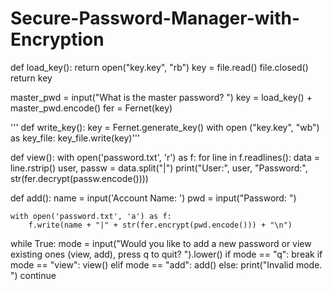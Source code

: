 # Secure-Password-Manager-with-Encryption
def load_key():
    return open("key.key", "rb")
    key = file.read()
    file.closed()
    return key


master_pwd = input("What is the master password? ")
key = load_key() + master_pwd.encode()
fer = Fernet(key)



'''
def write_key():
    key = Fernet.generate_key()
    with open ("key.key", "wb") as key_file:
        key_file.write(key)'''



def view():
    with open('password.txt', 'r') as f:
        for line in f.readlines():
            data = line.rstrip()
            user, passw = data.split("|")
            print("User:", user, "Password:", str(fer.decrypt(passw.encode())))
    

def add():
    name = input('Account Name: ')
    pwd = input("Password: ")

    with open('password.txt', 'a') as f:
        f.write(name + "|" + str(fer.encrypt(pwd.encode())) + "\n")

while True: 
    mode = input("Would you like to add a new password or view existing ones (view, add), press q to quit? ").lower()
    if mode == "q":
        break
    if mode == "view":
        view()
    elif mode == "add":
        add()
    else:
        print("Invalid mode. ")
        continue
